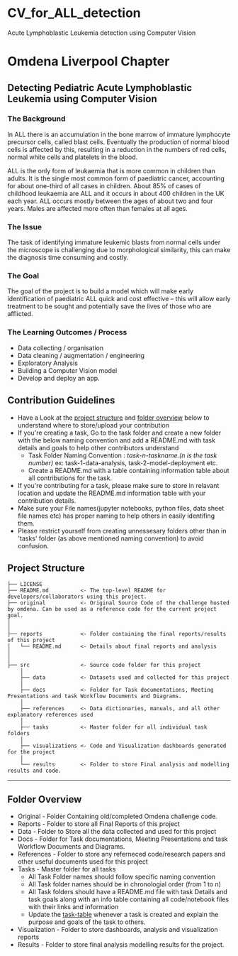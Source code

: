 # CV_for_ALL_detection
Acute Lymphoblastic Leukemia detection using Computer Vision
# Omdena Liverpool Chapter
## Detecting Pediatric Acute Lymphoblastic Leukemia using Computer Vision

### The Background

In ALL there is an accumulation in the bone marrow of immature lymphocyte precursor cells, called blast cells. Eventually the production of normal blood cells is affected by this, resulting in a reduction in the numbers of red cells, normal white cells and platelets in the blood.

ALL is the only form of leukaemia that is more common in children than adults. It is the single most common form of paediatric cancer, accounting for about one-third of all cases in children. About 85% of cases of childhood leukaemia are ALL and it occurs in about 400 children in the UK each year. ALL occurs mostly between the ages of about two and four years. Males are affected more often than females at all ages.

### The Issue

The task of identifying immature leukemic blasts from normal cells under the microscope is challenging due to morphological similarity, this can make the diagnosis time consuming and costly.  

### The Goal

The goal of the project is to build a model which will make early identification of paediatric ALL quick and cost effective – this will allow early treatment to be sought and potentially save the lives of those who are afflicted.  

### The Learning Outcomes / Process

* Data collecting / organisation 
* Data cleaning / augmentation / engineering
* Exploratory Analysis  
*  Building a Computer Vision model
* Develop and deploy an app. 


## Contribution Guidelines
- Have a Look at the [project structure](#project-structure) and [folder overview](#folder-overview) below to understand where to store/upload your contribution
- If you're creating a task, Go to the task folder and create a new folder with the below naming convention and add a README.md with task details and goals to help other contributors understand
    - Task Folder Naming Convention : _task-n-taskname.(n is the task number)_  ex: task-1-data-analysis, task-2-model-deployment etc.
    - Create a README.md with a table containing information table about all contributions for the task.
- If you're contributing for a task, please make sure to store in relavant location and update the README.md information table with your contribution details.
- Make sure your File names(jupyter notebooks, python files, data sheet file names etc) has proper naming to help others in easily identifing them.
- Please restrict yourself from creating unnessesary folders other than in 'tasks' folder (as above mentioned naming convention) to avoid confusion. 

## Project Structure

    ├── LICENSE
    ├── README.md          <- The top-level README for developers/collaborators using this project.
    ├── original           <- Original Source Code of the challenge hosted by omdena. Can be used as a reference code for the current project goal.
    │ 
    │
    ├── reports            <- Folder containing the final reports/results of this project
    │   └── README.md      <- Details about final reports and analysis
    │ 
    │   
    ├── src                <- Source code folder for this project
        │
        ├── data           <- Datasets used and collected for this project
        │   
        ├── docs           <- Folder for Task documentations, Meeting Presentations and task Workflow Documents and Diagrams.
        │
        ├── references     <- Data dictionaries, manuals, and all other explanatory references used 
        │
        ├── tasks          <- Master folder for all individual task folders
        │
        ├── visualizations <- Code and Visualization dashboards generated for the project
        │
        └── results        <- Folder to store Final analysis and modelling results and code.
--------

## Folder Overview

- Original          - Folder Containing old/completed Omdena challenge code.
- Reports           - Folder to store all Final Reports of this project
- Data              - Folder to Store all the data collected and used for this project 
- Docs              - Folder for Task documentations, Meeting Presentations and task Workflow Documents and Diagrams.
- References        - Folder to store any referneced code/research papers and other useful documents used for this project
- Tasks             - Master folder for all tasks
  - All Task Folder names should follow specific naming convention
  - All Task folder names should be in chronologial order (from 1 to n)
  - All Task folders should have a README.md file with task Details and task goals along with an info table containing all code/notebook files with their links and information
  - Update the [task-table](./src/tasks/README.md#task-table) whenever a task is created and explain the purpose and goals of the task to others.
- Visualization     - Folder to store dashboards, analysis and visualization reports
- Results           - Folder to store final analysis modelling results for the project.



